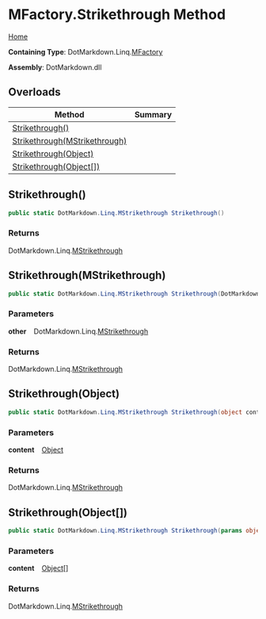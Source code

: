 # MFactory\.Strikethrough Method

[Home](../../../../README.md)

**Containing Type**: DotMarkdown\.Linq\.[MFactory](../README.md)

**Assembly**: DotMarkdown\.dll

## Overloads

| Method | Summary |
| ------ | ------- |
| [Strikethrough()](#DotMarkdown_Linq_MFactory_Strikethrough) | |
| [Strikethrough(MStrikethrough)](#DotMarkdown_Linq_MFactory_Strikethrough_DotMarkdown_Linq_MStrikethrough_) | |
| [Strikethrough(Object)](#DotMarkdown_Linq_MFactory_Strikethrough_System_Object_) | |
| [Strikethrough(Object\[\])](#DotMarkdown_Linq_MFactory_Strikethrough_System_Object___) | |

## Strikethrough\(\) <a name="DotMarkdown_Linq_MFactory_Strikethrough"></a>

```csharp
public static DotMarkdown.Linq.MStrikethrough Strikethrough()
```

### Returns

DotMarkdown\.Linq\.[MStrikethrough](../../MStrikethrough/README.md)

## Strikethrough\(MStrikethrough\) <a name="DotMarkdown_Linq_MFactory_Strikethrough_DotMarkdown_Linq_MStrikethrough_"></a>

```csharp
public static DotMarkdown.Linq.MStrikethrough Strikethrough(DotMarkdown.Linq.MStrikethrough other)
```

### Parameters

**other** &ensp; DotMarkdown\.Linq\.[MStrikethrough](../../MStrikethrough/README.md)

### Returns

DotMarkdown\.Linq\.[MStrikethrough](../../MStrikethrough/README.md)

## Strikethrough\(Object\) <a name="DotMarkdown_Linq_MFactory_Strikethrough_System_Object_"></a>

```csharp
public static DotMarkdown.Linq.MStrikethrough Strikethrough(object content)
```

### Parameters

**content** &ensp; [Object](https://docs.microsoft.com/en-us/dotnet/api/system.object)

### Returns

DotMarkdown\.Linq\.[MStrikethrough](../../MStrikethrough/README.md)

## Strikethrough\(Object\[\]\) <a name="DotMarkdown_Linq_MFactory_Strikethrough_System_Object___"></a>

```csharp
public static DotMarkdown.Linq.MStrikethrough Strikethrough(params object[] content)
```

### Parameters

**content** &ensp; [Object](https://docs.microsoft.com/en-us/dotnet/api/system.object)\[\]

### Returns

DotMarkdown\.Linq\.[MStrikethrough](../../MStrikethrough/README.md)

